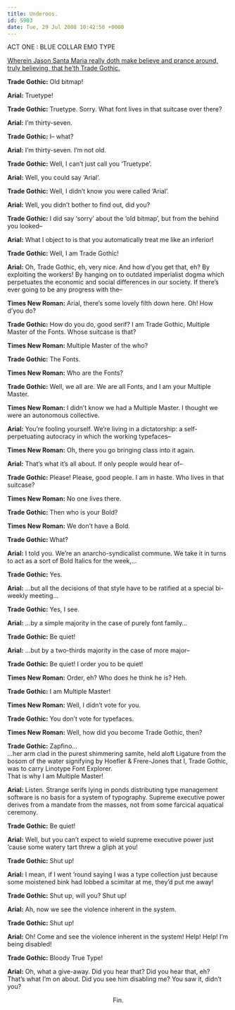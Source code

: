 ```yaml
---
title: Underoos.
id: 5903
date: Tue, 29 Jul 2008 10:42:50 +0000
---
```


ACT ONE : BLUE COLLAR EMO TYPE

[Wherein Jason Santa Maria really doth make believe and prance around, truly believing, that he’th Trade Gothic.](http://jasonsantamaria.com/articles/if-you-were-a-typeface/)

**Trade Gothic:** Old bitmap!

**Arial:** Truetype!

**Trade Gothic:** Truetype. Sorry. What font lives in that suitcase over there?

**Arial:** I’m thirty-seven.

**Trade Gothic:** I– what?

**Arial:** I’m thirty-seven. I’m not old.

**Trade Gothic:** Well, I can’t just call you ‘Truetype’.

**Arial:** Well, you could say ‘Arial’.

**Trade Gothic:** Well, I didn’t know you were called ‘Arial’.

**Arial:** Well, you didn’t bother to find out, did you?

**Trade Gothic:** I did say ‘sorry’ about the ‘old bitmap’, but from the behind you looked–

**Arial:** What I object to is that you automatically treat me like an inferior!

**Trade Gothic:** Well, I am Trade Gothic!

**Arial:** Oh, Trade Gothic, eh, very nice. And how d’you get that, eh? By exploiting the workers! By hanging on to outdated imperialist dogma which perpetuates the economic and social differences in our society. If there’s ever going to be any progress with the–

**Times New Roman:** Arial, there’s some lovely filth down here. Oh! How d’you do?

**Trade Gothic:** How do you do, good serif? I am Trade Gothic, Multiple Master of the Fonts. Whose suitcase is that?

**Times New Roman:** Multiple Master of the who?

**Trade Gothic:** The Fonts.

**Times New Roman:** Who are the Fonts?

**Trade Gothic:** Well, we all are. We are all Fonts, and I am your Multiple Master.

**Times New Roman:** I didn’t know we had a Multiple Master. I thought we were an autonomous collective.

**Arial:** You’re fooling yourself. We’re living in a dictatorship: a self-perpetuating autocracy in which the working typefaces–

**Times New Roman:** Oh, there you go bringing class into it again.

**Arial:** That’s what it’s all about. If only people would hear of–

**Trade Gothic:** Please! Please, good people. I am in haste. Who lives in that suitcase?

**Times New Roman:** No one lives there.

**Trade Gothic:** Then who is your Bold?

**Times New Roman:** We don’t have a Bold.

**Trade Gothic:** What?

**Arial:** I told you. We’re an anarcho-syndicalist commune. We take it in turns to act as a sort of Bold Italics for the week,…

**Trade Gothic:** Yes.

**Arial:** …but all the decisions of that style have to be ratified at a special bi-weekly meeting…

**Trade Gothic:** Yes, I see.

**Arial:** …by a simple majority in the case of purely font family…

**Trade Gothic:** Be quiet!

**Arial:** …but by a two-thirds majority in the case of more major–

**Trade Gothic:** Be quiet! I order you to be quiet!

**Times New Roman:** Order, eh? Who does he think he is? Heh.

**Trade Gothic:** I am Multiple Master!

**Times New Roman:** Well, I didn’t vote for you.

**Trade Gothic:** You don’t vote for typefaces.

**Times New Roman:** Well, how did you become Trade Gothic, then?

**Trade Gothic:** Zapfino…  
 …her arm clad in the purest shimmering samite, held aloft Ligature from the bosom of the water signifying by Hoefler & Frere-Jones that I, Trade Gothic, was to carry Linotype Font Explorer.  
 That is why I am Multiple Master!

**Arial:** Listen. Strange serifs lying in ponds distributing type management software is no basis for a system of typography. Supreme executive power derives from a mandate from the masses, not from some farcical aquatical ceremony.

**Trade Gothic:** Be quiet!

**Arial:** Well, but you can’t expect to wield supreme executive power just ’cause some watery tart threw a gliph at you!

**Trade Gothic:** Shut up!

**Arial:** I mean, if I went ’round saying I was a type collection just because some moistened bink had lobbed a scimitar at me, they’d put me away!

**Trade Gothic:** Shut up, will you? Shut up!

**Arial:** Ah, now we see the violence inherent in the system.

**Trade Gothic:** Shut up!

**Arial:** Oh! Come and see the violence inherent in the system! Help! Help! I’m being disabled!

**Trade Gothic:** Bloody True Type!

**Arial:** Oh, what a give-away. Did you hear that? Did you hear that, eh? That’s what I’m on about. Did you see him disabling me? You saw it, didn’t you?

<div align="center" class="caps">Fin.</div>
